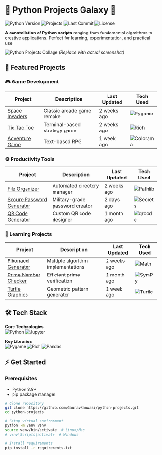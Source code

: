 # 🐍 Python Projects Galaxy 🌌

![Python Version](https://img.shields.io/badge/Python-3.8%2B-blue?logo=python&logoColor=white)
![Projects](https://img.shields.io/badge/Projects-25%2B-brightgreen)
![Last Commit](https://img.shields.io/github/last-commit/GauravKanwasi/python-projects)
![License](https://img.shields.io/badge/License-MIT-success)

**A constellation of Python scripts** ranging from fundamental algorithms to creative applications. Perfect for learning, experimentation, and practical use!

![Python Projects Collage](https://via.placeholder.com/800x400.png?text=Python+Projects+Showcase) 
*(Replace with actual screenshot)*

## 🚀 Featured Projects

### 🎮 Game Development
| Project | Description | Last Updated | Tech Used |
|---------|-------------|--------------|-----------|
| [Space Invaders](space%20invaders.py) | Classic arcade game remake | 2 weeks ago | ![Pygame](https://img.shields.io/badge/Pygame-000000) |
| [Tic Tac Toe](tic%20tac%20toe.py) | Terminal-based strategy game | 2 weeks ago | ![Rich](https://img.shields.io/badge/Rich-FFE873) |
| [Adventure Game](adventure%20game.py) | Text-based RPG | 1 week ago | ![Colorama](https://img.shields.io/badge/Colorama-44B12B) |

### ⚙️ Productivity Tools
| Project | Description | Last Updated | Tech Used |
|---------|-------------|--------------|-----------|
| [File Organizer](file%20organizer.py) | Automated directory manager | 2 weeks ago | ![Pathlib](https://img.shields.io/badge/Pathlib-4584D0) |
| [Secure Password Generator](Secure%20Password%20Generator.py) | Military-grade password creator | 2 days ago | ![Secrets](https://img.shields.io/badge/Secrets-013243) |
| [QR Code Generator](QR%20Code%20Generator.py) | Custom QR code designer | 1 month ago | ![qrcode](https://img.shields.io/badge/qrcode-1.0-blue) |

### 🧪 Learning Projects
| Project | Description | Last Updated | Tech Used |
|---------|-------------|--------------|-----------|
| [Fibonacci Generator](Fibonacci%20Sequence%20Generator.py) | Multiple algorithm implementations | 2 weeks ago | ![Math](https://img.shields.io/badge/Math-8CAAE6) |
| [Prime Number Checker](Prime%20Number%20Checker.py) | Efficient prime verification | 1 month ago | ![SymPy](https://img.shields.io/badge/SymPy-3B7929) |
| [Turtle Graphics](Turtle%20Graphics.py) | Geometric pattern generator | 1 week ago | ![Turtle](https://img.shields.io/badge/Turtle-4BC0F5) |

## 🛠️ Tech Stack

**Core Technologies**  
![Python](https://img.shields.io/badge/Python-3776AB?style=for-the-badge&logo=python&logoColor=white)
![Jupyter](https://img.shields.io/badge/Jupyter-F37626?style=for-the-badge&logo=jupyter&logoColor=white)

**Key Libraries**  
![Pygame](https://img.shields.io/badge/Pygame-000000?style=flat&logo=pygame&logoColor=white)
![Rich](https://img.shields.io/badge/Rich-FFE873?style=flat&logo=python&logoColor=black)
![Pandas](https://img.shields.io/badge/Pandas-150458?style=flat&logo=pandas&logoColor=white)

## ⚡ Get Started

### Prerequisites
- Python 3.8+
- pip package manager

```bash
# Clone repository
git clone https://github.com/GauravKanwasi/python-projects.git
cd python-projects

# Setup virtual environment
python -m venv venv
source venv/bin/activate  # Linux/Mac
# venv\Scripts\activate  # Windows

# Install requirements
pip install -r requirements.txt
